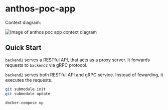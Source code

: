# anthos-poc-app

Context diagram:

![Image of anthos poc app context diagram](https://previews.dropbox.com/p/thumb/AA294labQR6uQLzxUq_lwjyY01WaQqwAogyRkLKxfB_C-v_BUYVrVDVu0cjqisVzhi95emGBkZZ4cKztE8D1thsVBW8nL5lZfZUC54ko-JbNtehbBqCE6yk8j6JR6Zn8XXKATDQs5Yer2gKNMdjWBEOYp2-HsxwZVz3H3OZ9RLaEmSKpxLkSFBDQyT6pBTpHgXgUzFpZDrsICVjm9nZ6B-F-_5GyzxqsSo95TmJu3brdZhpM2xYoO2xKMWjhPMsL-fDp_ZFs6b2bYQp2etG_betNhtPfIbUEmwg_R3RvTM4jA6UYgic5XKMJYJFfRJggX2HRaNxHmhZ1HmsF-gb88-gGhxmjiF0q-STUEkxEOzVCgA/p.png?fv_content=true&size_mode=5)

## Quick Start

`backend1` serves a RESTful API, that acts as a proxy server. It forwards requests to `backend2` via gRPC protocol.

`backend2` serves both RESTful API and gRPC service. Instead of fowarding, it executes the requests.


```sh
git submodule init
git submodule update

docker-compose up
```
